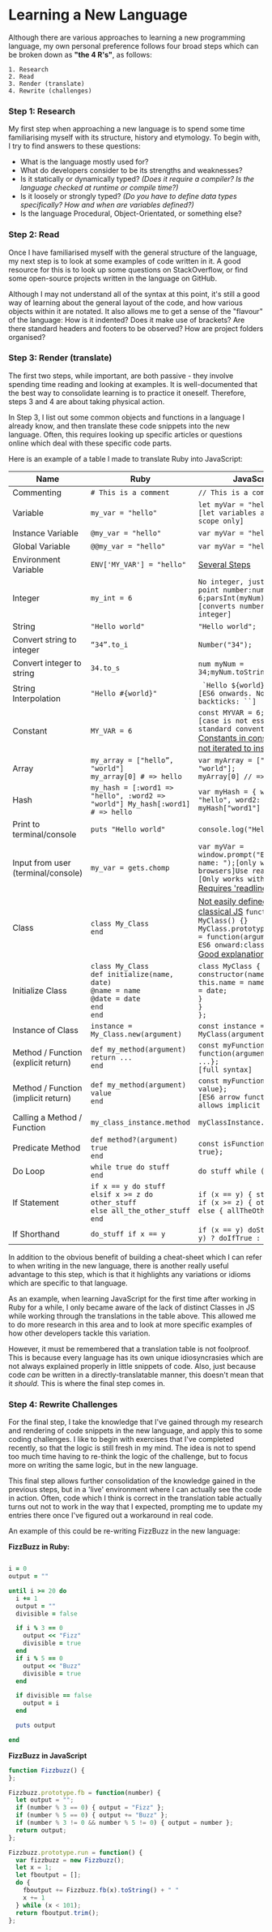 # Learning a New Language

Although there are various approaches to learning a new programming
language, my own personal preference follows four broad steps which can be
broken down as __"the 4 R's"__, as follows:
```
1. Research
2. Read
3. Render (translate)
4. Rewrite (challenges)
```
### Step 1: Research
My first step when approaching a new language is to spend some time familiarising
myself with its structure, history and etymology. To begin with, I try to find
answers to these questions:

* What is the language mostly used for?
* What do developers consider to be its strengths and weaknesses?
* Is it statically or dynamically typed? *(Does it require a compiler? Is the
  language checked at runtime or compile time?)*
* Is it loosely or strongly typed? *(Do you have to define data types specifically?
  How and when are variables defined?)*
* Is the language Procedural, Object-Orientated, or something else?

### Step 2: Read
Once I  have familiarised myself with the general structure of the language, my
next step is to look at some examples of code written in it. A good resource for
this is to look up some questions on StackOverflow, or find some open-source
projects written in the language on GitHub.

Although I may not understand all of the syntax at this point, it's still a good
way of learning about the general layout of the code, and how various objects
within it are notated. It also allows me to get a sense of the "flavour" of the
language: How is it indented? Does it make use of brackets? Are there standard
headers and footers to be observed? How are project folders organised?

### Step 3: Render (translate)
The first two steps, while important, are both passive - they involve spending
time reading and looking at examples. It is well-documented that the best way
to consolidate learning is to practice it oneself. Therefore, steps 3 and 4
are about taking physical action.

In Step 3, I list out some common objects and functions in a language I
already know, and then translate these code snippets into the new language.
Often, this requires looking up specific articles or questions online which deal
with these specific code parts.

Here is an example of a table I made to translate Ruby into JavaScript:

| Name                                | Ruby                                                                             | JavaScript                                                                                                                                                       |
|-------------------------------------|----------------------------------------------------------------------------------|------------------------------------------------------------------------------------------------------------------------------------------------------------------|
| Commenting                          | ```# This is a comment```                                                        | ```// This is a comment```                                                                                                                                       |
| Variable                            | ```my_var = "hello"```                                                           | ```let myVar = "hello";```<br>```[let variables are local scope only]```                                                                                                  |
| Instance Variable                   | ```@my_var = "hello"```                                                          | ```var myVar = "hello";```                                                                                                                                       |
| Global Variable                     | ```@@my_var = "hello"```                                                         | ```var myVar = "hello";```                                                                                                                                       |
| Environment Variable                | ```ENV['MY_VAR'] = "hello"```                                                    | [Several Steps](https://dev.to/deammer/loading-environment-variables-in-js-apps-1p7p)                                                                                                                                              |
| Integer                             | ```my_int = 6```                                                                 | ```No integer, just a floating point number:num myNum = 6;parsInt(myNum);```<br>```[converts number value to integer]```                                                  |
| String                              | ```"Hello world"```                                                              | ```"Hello world";```                                                                                                                                             |
| Convert string to integer           | ```“34”.to_i```                                                                  | ```Number("34");```                                                                                                                                              |
| Convert integer to string           | ```34.to_s```                                                                    | ```num myNum = 34;myNum.toString();```                                                                                                                           |
| String Interpolation                | ```"Hello #{world}"```                                                           | ``` `Hello ${world}`;```<br>```[ES6 onwards. Note use of backticks: ``] ```                                                                                                 |
| Constant                            | ```MY_VAR = 6```                                                                 | ```const MYVAR = 6;```<br>```[case is not essential but standard convention]``` [Constants in constructors not iterated to instances](https://stackoverflow.com/questions/32647215/declaring-static-constants-in-es6-classes)                             |
| Array                               | ```my_array = ["hello”, "world"]```<br>```my_array[0] # => hello```                        | ```var myArray = ["Hello", "world"];```<br>```myArray[0] // => hello```                                                                                                    |
| Hash                                | ```my_hash = [:word1 => "hello", :word2 => "world"] My_hash[:word1] # => hello``` | ```var myHash = { word1: "hello", word2: "world" }; myHash["word1"] // => hello```                                                                                |
| Print to terminal/console           | ```puts "Hello world"```                                                         | ```console.log("Hello world");```                                                                                                                                |
| Input from user (terminal/console)  | ```my_var = gets.chomp```                                                        | ```var myVar = window.prompt("Enter your name: ");[only works in browsers]Use readline...[Only works with node,``` [Requires 'readline' module](https://flaviocopes.com/node-input-from-cli/) ]                   |
| Class                               | ```class My_Class```<br>```end```                                                          | [Not easily defined in classical JS](https://raganwald.com/2013/02/10/prototypes.html) ```function MyClass() {}```<br>```MyClass.prototype.myMethod = function(argument) {};```<br>```ES6 onward:class MyClass {}``` [Good explanation here](https://manuel.kiessling.net/2012/03/23/object-orientation-and-inheritance-in-javascript-a-comprehensive-explanation/) |
| Initialize Class                    | ```class My_Class```<br>```def initialize(name, date)```<br>```@name = name```<br>```@date = date```<br>```end```<br>```end``` | ```class MyClass { constructor(name, date) {```<br>```this.name = name; this.date = date; ```<br>```} ```<br>```}```<br>```};```                                                                        |
| Instance of Class                   | ```instance = My_Class.new(argument)```                                          | ```const instance = new MyClass(argument);```                                                                                                                    |
| Method / Function (explicit return) | ```def my_method(argument)```<br>```return ...```<br>```end```                                      | ```const myFunction = function(argument) { return ...};```<br>```[full syntax]```                                                                                          |
| Method / Function (implicit return) | ```def my_method(argument) value```<br>```end```                                           | ```const myFunction = () => { value};```<br>```[ES6 arrow function - allows implicit return]```                                                                            |
| Calling a Method / Function         | ```my_class_instance.method```                                                   | ```myClassInstance.function();```                                                                                                                                |
| Predicate Method                    | ```def method?(argument) true```<br>```end```                                              | ```const isFunction = () => { true};```                                                                                                                          |
| Do Loop                             | ```while true do stuff```<br>```end```                                                     | ```do stuff while (true);```                                                                                                                                      |
| If Statement                        | ```if x == y do stuff```<br>```elsif x >= z do other_stuff```<br>```else all_the_other_stuff```<br>```end```   | ```if (x == y) { stuff } else if (x >= z) { otherStuff } else { allTheOtherStuff };```                                                                              |
| If Shorthand                        | ```do_stuff if x == y```                                                         | ```if (x == y) doStuff; (x == y) ? doIfTrue : doIfFalse;```                                                                                                      |


In addition to the obvious benefit of building a cheat-sheet which I can refer
to when writing in the new language, there is another really useful
advantage to this step, which is that it highlights any variations or idioms
which are specific to that language.

As an example, when learning JavaScript for the first time after working in Ruby
for a while, I only became aware of the lack of distinct Classes in JS while
working through the translations in the table above. This allowed me to do more
research in this area and to look at more specific examples of how other developers
tackle this variation.

However, it must be remembered that a translation table is not foolproof. This is
because every language has its own unique idiosyncrasies which are not always
explained properly in little snippets of code. Also, just because code *can* be
written in a directly-translatable manner, this doesn't mean that it *should*.
This is where the final step comes in.

### Step 4: Rewrite Challenges
For the final step, I take the knowledge that I've gained through my research and
rendering of code snippets in the new language, and apply this to some coding
challenges. I like to begin with exercises that I've completed recently, so that
the logic is still fresh in my mind. The idea is not to spend too much time
having to re-think the logic of the challenge, but to focus more on writing the
same logic, but in the new language.

This final step allows further consolidation of the knowledge gained in the
previous steps, but in a 'live' environment where I can actually see the code
in action. Often, code which I think is correct in the translation table actually
turns out not to work in the way that I expected, prompting me to update my
entries there once I've figured out a workaround in real code.

An example of this could be re-writing FizzBuzz in the new language:

__FizzBuzz in Ruby:__
```Ruby

i = 0
output = ""

until i >= 20 do
  i += 1
  output = ""
  divisible = false

  if i % 3 == 0
    output << "Fizz"
    divisible = true
  end
  if i % 5 == 0
    output << "Buzz"
    divisible = true
  end

  if divisible == false
    output = i
  end

  puts output

end
```

__FizzBuzz in JavaScript__
```javascript
function Fizzbuzz() {
};

Fizzbuzz.prototype.fb = function(number) {
  let output = "";
  if (number % 3 == 0) { output = "Fizz" };
  if (number % 5 == 0) { output += "Buzz" };
  if (number % 3 != 0 && number % 5 != 0) { output = number };
  return output;
};

Fizzbuzz.prototype.run = function() {
  var fizzbuzz = new Fizzbuzz();
  let x = 1;
  let fboutput = [];
  do {
    fboutput += Fizzbuzz.fb(x).toString() + " "
    x += 1
  } while (x < 101);
  return fboutput.trim();
};
```
